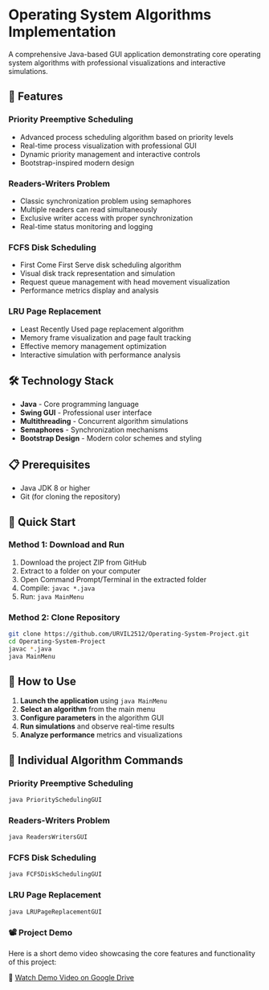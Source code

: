 # Operating System Algorithms Implementation

A comprehensive Java-based GUI application demonstrating core operating system algorithms with professional visualizations and interactive simulations.

## 🚀 Features

### **Priority Preemptive Scheduling**
- Advanced process scheduling algorithm based on priority levels
- Real-time process visualization with professional GUI
- Dynamic priority management and interactive controls
- Bootstrap-inspired modern design

### **Readers-Writers Problem**
- Classic synchronization problem using semaphores
- Multiple readers can read simultaneously
- Exclusive writer access with proper synchronization
- Real-time status monitoring and logging

### **FCFS Disk Scheduling**
- First Come First Serve disk scheduling algorithm
- Visual disk track representation and simulation
- Request queue management with head movement visualization
- Performance metrics display and analysis

### **LRU Page Replacement**
- Least Recently Used page replacement algorithm
- Memory frame visualization and page fault tracking
- Effective memory management optimization
- Interactive simulation with performance analysis

## 🛠️ Technology Stack

- **Java** - Core programming language
- **Swing GUI** - Professional user interface
- **Multithreading** - Concurrent algorithm simulations
- **Semaphores** - Synchronization mechanisms
- **Bootstrap Design** - Modern color schemes and styling

## 📋 Prerequisites

- Java JDK 8 or higher
- Git (for cloning the repository)

## 🚀 Quick Start

### **Method 1: Download and Run**
1. Download the project ZIP from GitHub
2. Extract to a folder on your computer
3. Open Command Prompt/Terminal in the extracted folder
4. Compile: `javac *.java`
5. Run: `java MainMenu`

### **Method 2: Clone Repository**
```bash
git clone https://github.com/URVIL2512/Operating-System-Project.git
cd Operating-System-Project
javac *.java
java MainMenu
```

## 🎯 How to Use

1. **Launch the application** using `java MainMenu`
2. **Select an algorithm** from the main menu
3. **Configure parameters** in the algorithm GUI
4. **Run simulations** and observe real-time results
5. **Analyze performance** metrics and visualizations

## 📱 Individual Algorithm Commands

### **Priority Preemptive Scheduling**
```bash
java PrioritySchedulingGUI
```

### **Readers-Writers Problem**
```bash
java ReadersWritersGUI
```

### **FCFS Disk Scheduling**
```bash
java FCFSDiskSchedulingGUI
```

### **LRU Page Replacement**
```bash
java LRUPageReplacementGUI
```

### 📽️ Project Demo

Here is a short demo video showcasing the core features and functionality of this project:

🔗 [Watch Demo Video on Google Drive](https://drive.google.com/file/d/1kK-AQ7LGzJRoCZnPe0GYuFsaF9D0gCuQ/view?usp=sharing)
